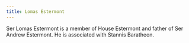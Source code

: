 ```yaml
---
title: Lomas Estermont
---
```


Ser Lomas Estermont is a member of House Estermont and father of Ser Andrew Estermont. He is associated with Stannis Baratheon.


